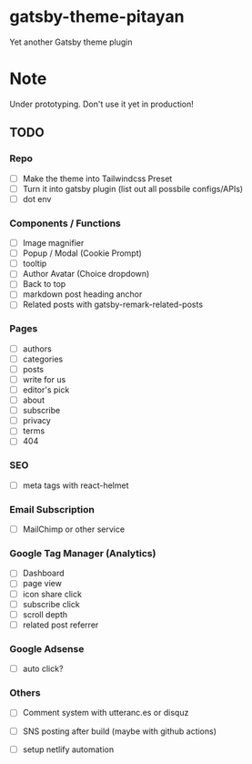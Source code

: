 # gatsby-theme-pitayan
Yet another Gatsby theme plugin

# Note
Under prototyping. Don't use it yet in production!

## TODO
### Repo
- [ ] Make the theme into Tailwindcss Preset
- [ ] Turn it into gatsby plugin (list out all possbile configs/APIs)
- [ ] dot env

### Components / Functions
- [ ] Image magnifier
- [ ] Popup / Modal (Cookie Prompt)
- [ ] tooltip
- [ ] Author Avatar (Choice dropdown)
- [ ] Back to top
- [ ] markdown post heading anchor
- [ ] Related posts with gatsby-remark-related-posts

### Pages
- [ ] authors
- [ ] categories
- [ ] posts
- [ ] write for us
- [ ] editor's pick
- [ ] about
- [ ] subscribe
- [ ] privacy
- [ ] terms
- [ ] 404

### SEO
- [ ] meta tags with react-helmet

### Email Subscription
- [ ] MailChimp or other service

### Google Tag Manager (Analytics)
- [ ] Dashboard
- [ ] page view
- [ ] icon share click
- [ ] subscribe click
- [ ] scroll depth
- [ ] related post referrer

### Google Adsense
- [ ] auto click?

### Others
- [ ] Comment system with utteranc.es or disquz
- [ ] SNS posting after build (maybe with github actions)
- [ ] setup netlify automation

